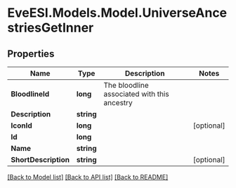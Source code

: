 # EveESI.Models.Model.UniverseAncestriesGetInner

## Properties

Name | Type | Description | Notes
------------ | ------------- | ------------- | -------------
**BloodlineId** | **long** | The bloodline associated with this ancestry | 
**Description** | **string** |  | 
**IconId** | **long** |  | [optional] 
**Id** | **long** |  | 
**Name** | **string** |  | 
**ShortDescription** | **string** |  | [optional] 

[[Back to Model list]](../README.md#documentation-for-models) [[Back to API list]](../README.md#documentation-for-api-endpoints) [[Back to README]](../README.md)

